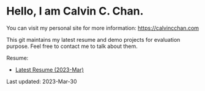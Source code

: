 # Hello, I am Calvin C. Chan.

You can visit my personal site for more information: https://calvincchan.com

This git maintains my latest resume and demo projects for evaluation purpose. Feel free to contact me to talk about them.

Resume:
- [Latest Resume (2023-Mar)](./Resume-Calvin-Chun-yu-Chan-202303.pdf)

Last updated: 2023-Mar-30
